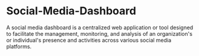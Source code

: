 # Social-Media-Dashboard
A social media dashboard is a centralized web application or tool designed to facilitate the management, monitoring, and analysis of an organization's or individual's presence and activities across various social media platforms.
